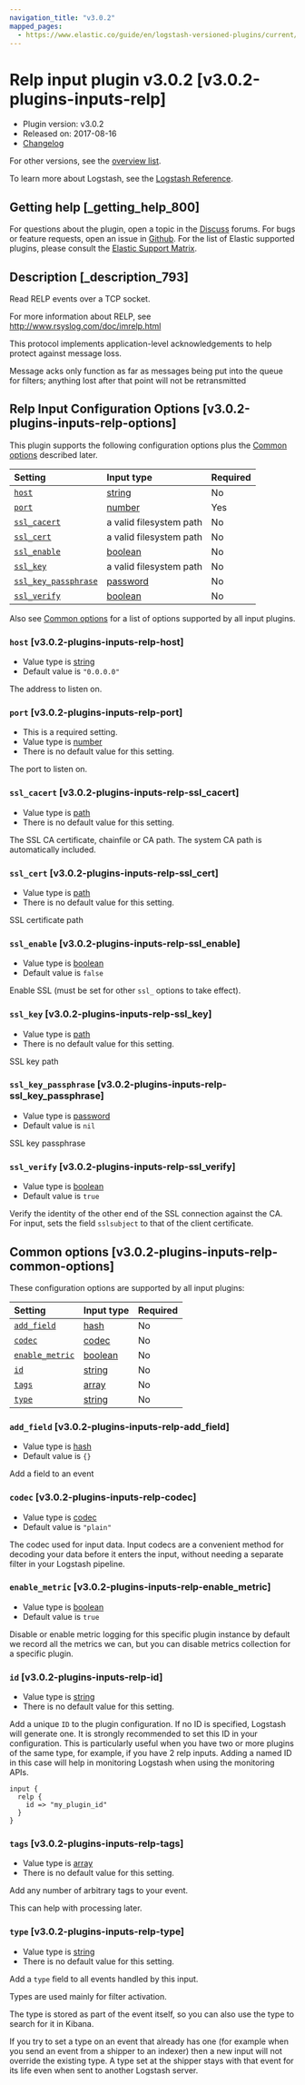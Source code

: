 ```yaml
---
navigation_title: "v3.0.2"
mapped_pages:
  - https://www.elastic.co/guide/en/logstash-versioned-plugins/current/v3.0.2-plugins-inputs-relp.html
---
```


# Relp input plugin v3.0.2 [v3.0.2-plugins-inputs-relp]

* Plugin version: v3.0.2
* Released on: 2017-08-16
* [Changelog](https://github.com/logstash-plugins/logstash-input-relp/blob/v3.0.2/CHANGELOG.md)

For other versions, see the [overview list](input-relp-index.md).

To learn more about Logstash, see the [Logstash Reference](https://www.elastic.co/guide/en/logstash/current/index.html).

## Getting help [_getting_help_800]

For questions about the plugin, open a topic in the [Discuss](http://discuss.elastic.co) forums. For bugs or feature requests, open an issue in [Github](https://github.com/logstash-plugins/logstash-input-relp). For the list of Elastic supported plugins, please consult the [Elastic Support Matrix](https://www.elastic.co/support/matrix#matrix_logstash_plugins).

## Description [_description_793]

Read RELP events over a TCP socket.

For more information about RELP, see <http://www.rsyslog.com/doc/imrelp.html>

This protocol implements application-level acknowledgements to help protect against message loss.

Message acks only function as far as messages being put into the queue for filters; anything lost after that point will not be retransmitted

## Relp Input Configuration Options [v3.0.2-plugins-inputs-relp-options]

This plugin supports the following configuration options plus the [Common options](v3-0-2-plugins-inputs-relp.md#v3.0.2-plugins-inputs-relp-common-options) described later.

| Setting | Input type | Required |
| :- | :- | :- |
| [`host`](v3-0-2-plugins-inputs-relp.md#v3.0.2-plugins-inputs-relp-host) | [string](/lsr/value-types.md#string) | No |
| [`port`](v3-0-2-plugins-inputs-relp.md#v3.0.2-plugins-inputs-relp-port) | [number](/lsr/value-types.md#number) | Yes |
| [`ssl_cacert`](v3-0-2-plugins-inputs-relp.md#v3.0.2-plugins-inputs-relp-ssl_cacert) | a valid filesystem path | No |
| [`ssl_cert`](v3-0-2-plugins-inputs-relp.md#v3.0.2-plugins-inputs-relp-ssl_cert) | a valid filesystem path | No |
| [`ssl_enable`](v3-0-2-plugins-inputs-relp.md#v3.0.2-plugins-inputs-relp-ssl_enable) | [boolean](/lsr/value-types.md#boolean) | No |
| [`ssl_key`](v3-0-2-plugins-inputs-relp.md#v3.0.2-plugins-inputs-relp-ssl_key) | a valid filesystem path | No |
| [`ssl_key_passphrase`](v3-0-2-plugins-inputs-relp.md#v3.0.2-plugins-inputs-relp-ssl_key_passphrase) | [password](/lsr/value-types.md#password) | No |
| [`ssl_verify`](v3-0-2-plugins-inputs-relp.md#v3.0.2-plugins-inputs-relp-ssl_verify) | [boolean](/lsr/value-types.md#boolean) | No |

Also see [Common options](v3-0-2-plugins-inputs-relp.md#v3.0.2-plugins-inputs-relp-common-options) for a list of options supported by all input plugins.

### `host` [v3.0.2-plugins-inputs-relp-host]

* Value type is [string](/lsr/value-types.md#string)
* Default value is `"0.0.0.0"`

The address to listen on.

### `port` [v3.0.2-plugins-inputs-relp-port]

* This is a required setting.
* Value type is [number](/lsr/value-types.md#number)
* There is no default value for this setting.

The port to listen on.

### `ssl_cacert` [v3.0.2-plugins-inputs-relp-ssl_cacert]

* Value type is [path](/lsr/value-types.md#path)
* There is no default value for this setting.

The SSL CA certificate, chainfile or CA path. The system CA path is automatically included.

### `ssl_cert` [v3.0.2-plugins-inputs-relp-ssl_cert]

* Value type is [path](/lsr/value-types.md#path)
* There is no default value for this setting.

SSL certificate path

### `ssl_enable` [v3.0.2-plugins-inputs-relp-ssl_enable]

* Value type is [boolean](/lsr/value-types.md#boolean)
* Default value is `false`

Enable SSL (must be set for other `ssl_` options to take effect).

### `ssl_key` [v3.0.2-plugins-inputs-relp-ssl_key]

* Value type is [path](/lsr/value-types.md#path)
* There is no default value for this setting.

SSL key path

### `ssl_key_passphrase` [v3.0.2-plugins-inputs-relp-ssl_key_passphrase]

* Value type is [password](/lsr/value-types.md#password)
* Default value is `nil`

SSL key passphrase

### `ssl_verify` [v3.0.2-plugins-inputs-relp-ssl_verify]

* Value type is [boolean](/lsr/value-types.md#boolean)
* Default value is `true`

Verify the identity of the other end of the SSL connection against the CA. For input, sets the field `sslsubject` to that of the client certificate.

## Common options [v3.0.2-plugins-inputs-relp-common-options]

These configuration options are supported by all input plugins:

| Setting | Input type | Required |
| :- | :- | :- |
| [`add_field`](v3-0-2-plugins-inputs-relp.md#v3.0.2-plugins-inputs-relp-add_field) | [hash](/lsr/value-types.md#hash) | No |
| [`codec`](v3-0-2-plugins-inputs-relp.md#v3.0.2-plugins-inputs-relp-codec) | [codec](/lsr/value-types.md#codec) | No |
| [`enable_metric`](v3-0-2-plugins-inputs-relp.md#v3.0.2-plugins-inputs-relp-enable_metric) | [boolean](/lsr/value-types.md#boolean) | No |
| [`id`](v3-0-2-plugins-inputs-relp.md#v3.0.2-plugins-inputs-relp-id) | [string](/lsr/value-types.md#string) | No |
| [`tags`](v3-0-2-plugins-inputs-relp.md#v3.0.2-plugins-inputs-relp-tags) | [array](/lsr/value-types.md#array) | No |
| [`type`](v3-0-2-plugins-inputs-relp.md#v3.0.2-plugins-inputs-relp-type) | [string](/lsr/value-types.md#string) | No |

### `add_field` [v3.0.2-plugins-inputs-relp-add_field]

* Value type is [hash](/lsr/value-types.md#hash)
* Default value is `{}`

Add a field to an event

### `codec` [v3.0.2-plugins-inputs-relp-codec]

* Value type is [codec](/lsr/value-types.md#codec)
* Default value is `"plain"`

The codec used for input data. Input codecs are a convenient method for decoding your data before it enters the input, without needing a separate filter in your Logstash pipeline.

### `enable_metric` [v3.0.2-plugins-inputs-relp-enable_metric]

* Value type is [boolean](/lsr/value-types.md#boolean)
* Default value is `true`

Disable or enable metric logging for this specific plugin instance by default we record all the metrics we can, but you can disable metrics collection for a specific plugin.

### `id` [v3.0.2-plugins-inputs-relp-id]

* Value type is [string](/lsr/value-types.md#string)
* There is no default value for this setting.

Add a unique `ID` to the plugin configuration. If no ID is specified, Logstash will generate one. It is strongly recommended to set this ID in your configuration. This is particularly useful when you have two or more plugins of the same type, for example, if you have 2 relp inputs. Adding a named ID in this case will help in monitoring Logstash when using the monitoring APIs.

```
input {
  relp {
    id => "my_plugin_id"
  }
}
```

### `tags` [v3.0.2-plugins-inputs-relp-tags]

* Value type is [array](/lsr/value-types.md#array)
* There is no default value for this setting.

Add any number of arbitrary tags to your event.

This can help with processing later.

### `type` [v3.0.2-plugins-inputs-relp-type]

* Value type is [string](/lsr/value-types.md#string)
* There is no default value for this setting.

Add a `type` field to all events handled by this input.

Types are used mainly for filter activation.

The type is stored as part of the event itself, so you can also use the type to search for it in Kibana.

If you try to set a type on an event that already has one (for example when you send an event from a shipper to an indexer) then a new input will not override the existing type. A type set at the shipper stays with that event for its life even when sent to another Logstash server.
